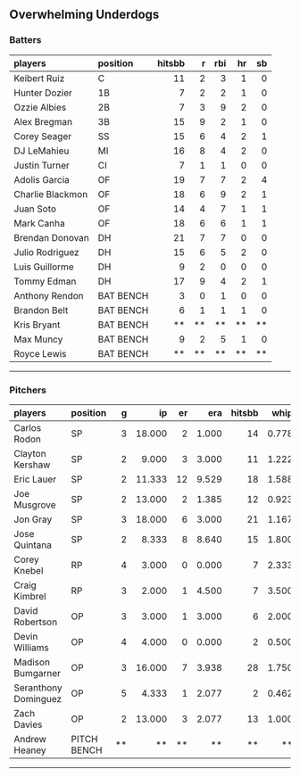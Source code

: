## Overwhelming Underdogs

### Batters

 
|players          |position  | hitsbb|  r| rbi| hr| sb| 
|:----------------|:---------|------:|--:|---:|--:|--:| 
|Keibert Ruiz     |C         |     11|  2|   3|  1|  0| 
|Hunter Dozier    |1B        |      7|  2|   2|  1|  0| 
|Ozzie Albies     |2B        |      7|  3|   9|  2|  0| 
|Alex Bregman     |3B        |     15|  9|   2|  1|  0| 
|Corey Seager     |SS        |     15|  6|   4|  2|  1| 
|DJ LeMahieu      |MI        |     16|  8|   4|  2|  0| 
|Justin Turner    |CI        |      7|  1|   1|  0|  0| 
|Adolis Garcia    |OF        |     19|  7|   7|  2|  4| 
|Charlie Blackmon |OF        |     18|  6|   9|  2|  1| 
|Juan Soto        |OF        |     14|  4|   7|  1|  1| 
|Mark Canha       |OF        |     18|  6|   6|  1|  1| 
|Brendan Donovan  |DH        |     21|  7|   7|  0|  0| 
|Julio Rodriguez  |DH        |     15|  6|   5|  2|  0| 
|Luis Guillorme   |DH        |      9|  2|   0|  0|  0| 
|Tommy Edman      |DH        |     17|  9|   4|  2|  1| 
|Anthony Rendon   |BAT BENCH |      3|  0|   1|  0|  0| 
|Brandon Belt     |BAT BENCH |      6|  1|   1|  1|  0| 
|Kris Bryant      |BAT BENCH |     **| **|  **| **| **| 
|Max Muncy        |BAT BENCH |      9|  2|   5|  1|  0| 
|Royce Lewis      |BAT BENCH |     **| **|  **| **| **| 

* * *

### Pitchers

 
|players              |position    |  g|     ip| er|   era| hitsbb|  whip| so|  w| sv| 
|:--------------------|:-----------|--:|------:|--:|-----:|------:|-----:|--:|--:|--:| 
|Carlos Rodon         |SP          |  3| 18.000|  2| 1.000|     14| 0.778| 21|  2|  0| 
|Clayton Kershaw      |SP          |  2|  9.000|  3| 3.000|     11| 1.222|  8|  0|  0| 
|Eric Lauer           |SP          |  2| 11.333| 12| 9.529|     18| 1.588|  7|  1|  0| 
|Joe Musgrove         |SP          |  2| 13.000|  2| 1.385|     12| 0.923| 17|  2|  0| 
|Jon Gray             |SP          |  3| 18.000|  6| 3.000|     21| 1.167| 19|  1|  0| 
|Jose Quintana        |SP          |  2|  8.333|  8| 8.640|     15| 1.800|  9|  0|  0| 
|Corey Knebel         |RP          |  4|  3.000|  0| 0.000|      7| 2.333|  4|  0|  2| 
|Craig Kimbrel        |RP          |  3|  2.000|  1| 4.500|      7| 3.500|  6|  0|  1| 
|David Robertson      |OP          |  3|  3.000|  1| 3.000|      6| 2.000|  4|  0|  1| 
|Devin Williams       |OP          |  4|  4.000|  0| 0.000|      2| 0.500|  3|  0|  0| 
|Madison Bumgarner    |OP          |  3| 16.000|  7| 3.938|     28| 1.750| 11|  1|  0| 
|Seranthony Dominguez |OP          |  5|  4.333|  1| 2.077|      2| 0.462|  8|  2|  0| 
|Zach Davies          |OP          |  2| 13.000|  3| 2.077|     13| 1.000| 14|  0|  0| 
|Andrew Heaney        |PITCH BENCH | **|     **| **|    **|     **|    **| **| **| **| 


* * *


